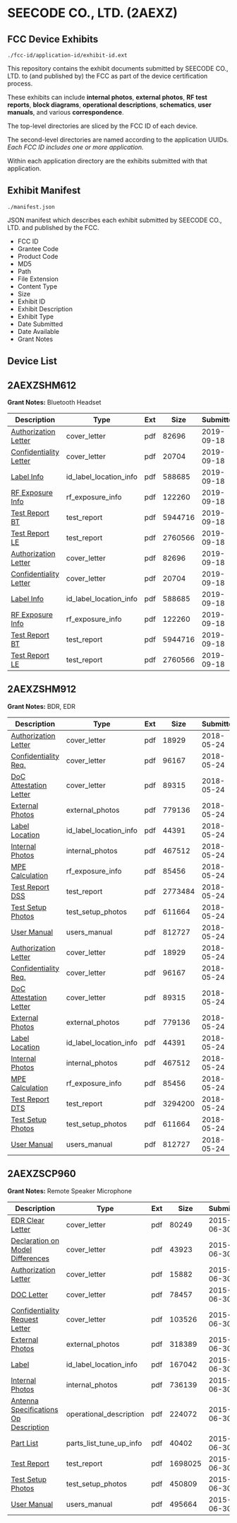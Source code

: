 # SEECODE CO., LTD. (2AEXZ)
## FCC Device Exhibits

```
./fcc-id/application-id/exhibit-id.ext
```

This repository contains the exhibit documents submitted by SEECODE CO., LTD. to (and published by) the FCC as part of the device certification process.

These exhibits can include **internal photos**, **external photos**, **RF test reports**, **block diagrams**, **operational descriptions**, **schematics**, **user manuals**, and various **correspondence**.

The top-level directories are sliced by the FCC ID of each device.

The second-level directories are named according to the application UUIDs. *Each FCC ID includes one or more application.*

Within each application directory are the exhibits submitted with that application. 

## Exhibit Manifest

```
./manifest.json
```

JSON manifest which describes each exhibit submitted by SEECODE CO., LTD. and published by the FCC.

- FCC ID
- Grantee Code
- Product Code
- MD5
- Path
- File Extension
- Content Type
- Size
- Exhibit ID
- Exhibit Description
- Exhibit Type
- Date Submitted
- Date Available
- Grant Notes

## Device List
## 2AEXZSHM612
**Grant Notes:** Bluetooth Headset

| Description | Type | Ext | Size | Submitted | Available |
| ----------- | ---- | --- | ---- | --------- | --------- |
| [Authorization Letter](2AEXZSHM612/ca532a287393e0242d79b40206d50d10/4448654.pdf) | cover_letter | pdf | 82696 | 2019-09-18 | 2019-09-18 |
| [Confidentiality Letter](2AEXZSHM612/ca532a287393e0242d79b40206d50d10/4448655.pdf) | cover_letter | pdf | 20704 | 2019-09-18 | 2019-09-18 |
| [Label Info](2AEXZSHM612/ca532a287393e0242d79b40206d50d10/4448653.pdf) | id_label_location_info | pdf | 588685 | 2019-09-18 | 2019-09-18 |
| [RF Exposure Info](2AEXZSHM612/ca532a287393e0242d79b40206d50d10/4448645.pdf) | rf_exposure_info | pdf | 122260 | 2019-09-18 | 2019-09-18 |
| [Test Report BT](2AEXZSHM612/ca532a287393e0242d79b40206d50d10/4448643.pdf) | test_report | pdf | 5944716 | 2019-09-18 | 2019-09-18 |
| [Test Report LE](2AEXZSHM612/ca532a287393e0242d79b40206d50d10/4448644.pdf) | test_report | pdf | 2760566 | 2019-09-18 | 2019-09-18 |
| [Authorization Letter](2AEXZSHM612/339a2fda127c193cd56e4e38129dc8e9/4448654.pdf) | cover_letter | pdf | 82696 | 2019-09-18 | 2019-09-18 |
| [Confidentiality Letter](2AEXZSHM612/339a2fda127c193cd56e4e38129dc8e9/4448655.pdf) | cover_letter | pdf | 20704 | 2019-09-18 | 2019-09-18 |
| [Label Info](2AEXZSHM612/339a2fda127c193cd56e4e38129dc8e9/4448653.pdf) | id_label_location_info | pdf | 588685 | 2019-09-18 | 2019-09-18 |
| [RF Exposure Info](2AEXZSHM612/339a2fda127c193cd56e4e38129dc8e9/4448645.pdf) | rf_exposure_info | pdf | 122260 | 2019-09-18 | 2019-09-18 |
| [Test Report BT](2AEXZSHM612/339a2fda127c193cd56e4e38129dc8e9/4448643.pdf) | test_report | pdf | 5944716 | 2019-09-18 | 2019-09-18 |
| [Test Report LE](2AEXZSHM612/339a2fda127c193cd56e4e38129dc8e9/4448644.pdf) | test_report | pdf | 2760566 | 2019-09-18 | 2019-09-18 |
## 2AEXZSHM912
**Grant Notes:** BDR, EDR

| Description | Type | Ext | Size | Submitted | Available |
| ----------- | ---- | --- | ---- | --------- | --------- |
| [Authorization Letter](2AEXZSHM912/92737bd5d7073e00f373ac4dad9d8ee9/3863210.pdf) | cover_letter | pdf | 18929 | 2018-05-24 | 2018-05-24 |
| [Confidentiality Req.](2AEXZSHM912/92737bd5d7073e00f373ac4dad9d8ee9/3863211.pdf) | cover_letter | pdf | 96167 | 2018-05-24 | 2018-05-24 |
| [DoC Attestation Letter](2AEXZSHM912/92737bd5d7073e00f373ac4dad9d8ee9/3863212.pdf) | cover_letter | pdf | 89315 | 2018-05-24 | 2018-05-24 |
| [External Photos](2AEXZSHM912/92737bd5d7073e00f373ac4dad9d8ee9/3863205.pdf) | external_photos | pdf | 779136 | 2018-05-24 | 2018-11-20 |
| [Label Location](2AEXZSHM912/92737bd5d7073e00f373ac4dad9d8ee9/3863213.pdf) | id_label_location_info | pdf | 44391 | 2018-05-24 | 2018-05-24 |
| [Internal Photos](2AEXZSHM912/92737bd5d7073e00f373ac4dad9d8ee9/3863206.pdf) | internal_photos | pdf | 467512 | 2018-05-24 | 2018-11-20 |
| [MPE Calculation](2AEXZSHM912/92737bd5d7073e00f373ac4dad9d8ee9/3863214.pdf) | rf_exposure_info | pdf | 85456 | 2018-05-24 | 2018-05-24 |
| [Test Report DSS](2AEXZSHM912/92737bd5d7073e00f373ac4dad9d8ee9/3863209.pdf) | test_report | pdf | 2773484 | 2018-05-24 | 2018-05-24 |
| [Test Setup Photos](2AEXZSHM912/92737bd5d7073e00f373ac4dad9d8ee9/3863208.pdf) | test_setup_photos | pdf | 611664 | 2018-05-24 | 2018-11-20 |
| [User Manual](2AEXZSHM912/92737bd5d7073e00f373ac4dad9d8ee9/3863207.pdf) | users_manual | pdf | 812727 | 2018-05-24 | 2018-11-20 |
| [Authorization Letter](2AEXZSHM912/5d4142d688a4bc121d46abf432bf412f/3863210.pdf) | cover_letter | pdf | 18929 | 2018-05-24 | 2018-05-24 |
| [Confidentiality Req.](2AEXZSHM912/5d4142d688a4bc121d46abf432bf412f/3863211.pdf) | cover_letter | pdf | 96167 | 2018-05-24 | 2018-05-24 |
| [DoC Attestation Letter](2AEXZSHM912/5d4142d688a4bc121d46abf432bf412f/3863212.pdf) | cover_letter | pdf | 89315 | 2018-05-24 | 2018-05-24 |
| [External Photos](2AEXZSHM912/5d4142d688a4bc121d46abf432bf412f/3863205.pdf) | external_photos | pdf | 779136 | 2018-05-24 | 2018-11-20 |
| [Label Location](2AEXZSHM912/5d4142d688a4bc121d46abf432bf412f/3863213.pdf) | id_label_location_info | pdf | 44391 | 2018-05-24 | 2018-05-24 |
| [Internal Photos](2AEXZSHM912/5d4142d688a4bc121d46abf432bf412f/3863206.pdf) | internal_photos | pdf | 467512 | 2018-05-24 | 2018-11-20 |
| [MPE Calculation](2AEXZSHM912/5d4142d688a4bc121d46abf432bf412f/3863214.pdf) | rf_exposure_info | pdf | 85456 | 2018-05-24 | 2018-05-24 |
| [Test Report DTS](2AEXZSHM912/5d4142d688a4bc121d46abf432bf412f/3863244.pdf) | test_report | pdf | 3294200 | 2018-05-24 | 2018-05-24 |
| [Test Setup Photos](2AEXZSHM912/5d4142d688a4bc121d46abf432bf412f/3863208.pdf) | test_setup_photos | pdf | 611664 | 2018-05-24 | 2018-11-20 |
| [User Manual](2AEXZSHM912/5d4142d688a4bc121d46abf432bf412f/3863207.pdf) | users_manual | pdf | 812727 | 2018-05-24 | 2018-11-20 |
## 2AEXZSCP960
**Grant Notes:** Remote Speaker Microphone

| Description | Type | Ext | Size | Submitted | Available |
| ----------- | ---- | --- | ---- | --------- | --------- |
| [EDR Clear Letter](2AEXZSCP960/4b55d398637acaf3154dd22eeef751e9/2663004.pdf) | cover_letter | pdf | 80249 | 2015-06-30 | 2015-06-30 |
| [Declaration on Model Differences](2AEXZSCP960/4b55d398637acaf3154dd22eeef751e9/2663005.pdf) | cover_letter | pdf | 43923 | 2015-06-30 | 2015-06-30 |
| [Authorization Letter](2AEXZSCP960/4b55d398637acaf3154dd22eeef751e9/2663006.pdf) | cover_letter | pdf | 15882 | 2015-06-30 | 2015-06-30 |
| [DOC Letter](2AEXZSCP960/4b55d398637acaf3154dd22eeef751e9/2663007.pdf) | cover_letter | pdf | 78457 | 2015-06-30 | 2015-06-30 |
| [Confidentiality Request Letter](2AEXZSCP960/4b55d398637acaf3154dd22eeef751e9/2663010.pdf) | cover_letter | pdf | 103526 | 2015-06-30 | 2015-06-30 |
| [External Photos](2AEXZSCP960/4b55d398637acaf3154dd22eeef751e9/2663017.pdf) | external_photos | pdf | 318389 | 2015-06-30 | 2015-06-30 |
| [Label](2AEXZSCP960/4b55d398637acaf3154dd22eeef751e9/2663015.pdf) | id_label_location_info | pdf | 167042 | 2015-06-30 | 2015-06-30 |
| [Internal Photos](2AEXZSCP960/4b55d398637acaf3154dd22eeef751e9/2663016.pdf) | internal_photos | pdf | 736139 | 2015-06-30 | 2015-06-30 |
| [Antenna Specifications Op Description](2AEXZSCP960/4b55d398637acaf3154dd22eeef751e9/2663011.pdf) | operational_description | pdf | 224072 | 2015-06-30 | 2015-06-30 |
| [Part List](2AEXZSCP960/4b55d398637acaf3154dd22eeef751e9/2663012.pdf) | parts_list_tune_up_info | pdf | 40402 | 2015-06-30 | 2015-06-30 |
| [Test Report](2AEXZSCP960/4b55d398637acaf3154dd22eeef751e9/2663008.pdf) | test_report | pdf | 1698025 | 2015-06-30 | 2015-06-30 |
| [Test Setup Photos](2AEXZSCP960/4b55d398637acaf3154dd22eeef751e9/2663009.pdf) | test_setup_photos | pdf | 450809 | 2015-06-30 | 2015-06-30 |
| [User Manual](2AEXZSCP960/4b55d398637acaf3154dd22eeef751e9/2663018.pdf) | users_manual | pdf | 495664 | 2015-06-30 | 2015-06-30 |
